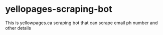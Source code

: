 # yellopages-scraping-bot
This is yellowpages.ca scraping bot that can scrape email ph number and other details
